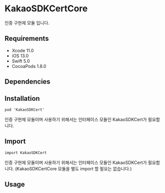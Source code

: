 # KakaoSDKCertCore

인증 구현체 모듈 입니다.

## Requirements
- Xcode 11.0
- iOS 13.0
- Swift 5.0
- CocoaPods 1.8.0

## Dependencies

## Installation
```
pod 'KakaoSDKCert'
```
인증 구현체 모듈이며 사용하기 위해서는 인터페이스 모듈인 KakaoSDKCert가 필요합니다.

## Import
```
import KakaoSDKCert
```
인증 구현체 모듈이며 사용하기 위해서는 인터페이스 모듈인 KakaoSDKCert가 필요합니다.
(KakaoSDKCertCore 모듈을 별도 import 할 필요는 없습니다.)

## Usage
